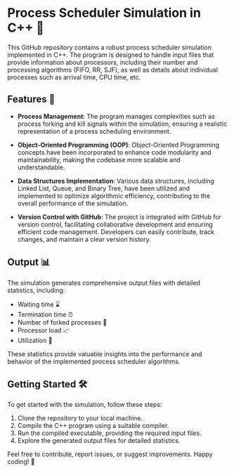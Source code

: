 # Process Scheduler Simulation in C++ 🔄

This GitHub repository contains a robust process scheduler simulation implemented in C++. The program is designed to handle input files that provide information about processors, including their number and processing algorithms (FIFO, RR, SJF), as well as details about individual processes such as arrival time, CPU time, etc.

## Features 🚀

- **Process Management**: The program manages complexities such as process forking and kill signals within the simulation, ensuring a realistic representation of a process scheduling environment.

- **Object-Oriented Programming (OOP)**: Object-Oriented Programming concepts have been incorporated to enhance code modularity and maintainability, making the codebase more scalable and understandable.

- **Data Structures Implementation**: Various data structures, including Linked List, Queue, and Binary Tree, have been utilized and implemented to optimize algorithmic efficiency, contributing to the overall performance of the simulation.

- **Version Control with GitHub**: The project is integrated with GitHub for version control, facilitating collaborative development and ensuring efficient code management. Developers can easily contribute, track changes, and maintain a clear version history.

## Output 📊

The simulation generates comprehensive output files with detailed statistics, including:

- Waiting time ⌛
- Termination time ⏰
- Number of forked processes 🔄
- Processor load 📈
- Utilization 🔄

These statistics provide valuable insights into the performance and behavior of the implemented process scheduler algorithms.

## Getting Started 🛠️

To get started with the simulation, follow these steps:

1. Clone the repository to your local machine.
2. Compile the C++ program using a suitable compiler.
3. Run the compiled executable, providing the required input files.
4. Explore the generated output files for detailed statistics.

Feel free to contribute, report issues, or suggest improvements. Happy coding! 🎉
